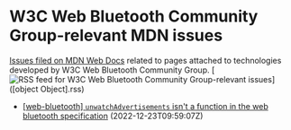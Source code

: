 # W3C Web Bluetooth Community Group-relevant MDN issues

[Issues filed on MDN Web Docs](https://github.com/mdn/content/issues) related to pages attached to technologies developed by W3C Web Bluetooth Community Group. [![RSS feed for W3C Web Bluetooth Community Group-relevant issues](https://www.w3.org/QA/2007/04/feed_icon)]([object Object].rss)

* [[web-bluetooth] `unwatchAdvertisements` isn't a function in the web bluetooth specification](https://github.com/mdn/content/issues/23151) (2022-12-23T09:59:07Z)
  
